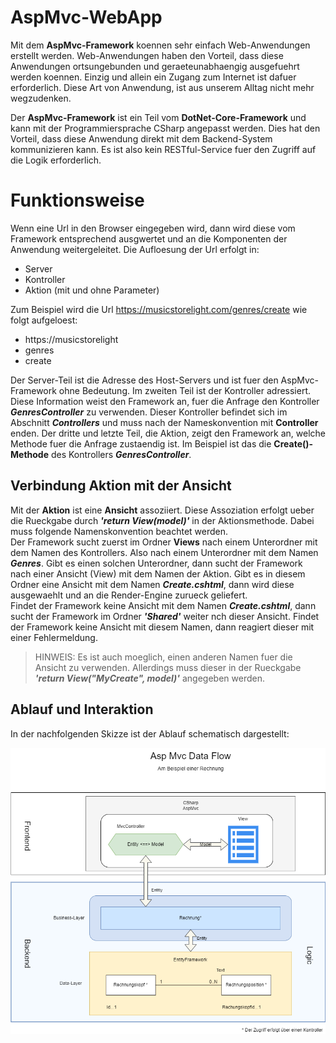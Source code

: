 ﻿AspMvc-WebApp  
=============  
  
Mit dem **AspMvc-Framework** koennen sehr einfach Web-Anwendungen erstellt werden. Web-Anwendungen haben den Vorteil, dass diese Anwendungen ortsungebunden und geraeteunabhaengig ausgefuehrt werden koennen. Einzig und allein ein Zugang zum Internet ist dafuer erforderlich. Diese Art von Anwendung, ist aus unserem Alltag nicht mehr wegzudenken.  
  
Der **AspMvc-Framework** ist ein Teil vom **DotNet-Core-Framework** und kann mit der Programmiersprache CSharp angepasst werden. Dies hat den Vorteil, dass diese Anwendung direkt mit dem Backend-System kommunizieren kann. Es ist also kein RESTful-Service fuer den Zugriff auf die Logik erforderlich.   
  
# Funktionsweise  
  
Wenn eine Url in den Browser eingegeben wird, dann wird diese vom Framework entsprechend ausgwertet und an die Komponenten der Anwendung weitergeleitet. Die Aufloesung der Url erfolgt in:  
  
- Server  
- Kontroller  
- Aktion (mit und ohne Parameter)  
  
Zum Beispiel wird die Url https://musicstorelight.com/genres/create wie folgt aufgeloest:  
  
- https://musicstorelight  
- genres  
- create  
  
Der Server-Teil ist die Adresse des Host-Servers und ist fuer den AspMvc-Framework ohne Bedeutung. Im zweiten Teil ist der Kontroller adressiert. Diese Information weist den Framework an, fuer die Anfrage den Kontroller ***GenresController*** zu verwenden. Dieser Kontroller befindet sich im Abschnitt ***Controllers*** und muss nach der Nameskonvention mit **Controller** enden. Der dritte und letzte Teil, die Aktion, zeigt den Framework an, welche Methode fuer die Anfrage zustaendig ist. Im Beispiel ist das die **Create()-Methode** des Kontrollers ***GenresController***.  
  
 ## Verbindung Aktion mit der Ansicht  
  
Mit der **Aktion** ist eine **Ansicht** assoziiert. Diese Assoziation erfolgt ueber die Rueckgabe durch ***'return View(model)'*** in der Aktionsmethode. Dabei muss folgende Namenskonvention beachtet werden.  
Der Framework sucht zuerst im Ordner **Views** nach einem Unterordner mit dem Namen des Kontrollers. Also nach einem Unterordner mit dem Namen ***Genres***. Gibt es einen solchen Unterordner, dann sucht der Framework nach einer Ansicht (View) mit dem Namen der Aktion. Gibt es in diesem Ordner eine Ansicht mit dem Namen ***Create.cshtml***, dann wird diese ausgewaehlt und an die Render-Engine zurueck geliefert.  
Findet der Framework keine Ansicht mit dem Namen ***Create.cshtml***, dann sucht der Framework im Ordner ***'Shared'*** weiter nch dieser Ansicht. Findet der Framework keine Ansicht mit diesem Namen, dann reagiert dieser mit einer Fehlermeldung.  
  
> HINWEIS: Es ist auch moeglich, einen anderen Namen fuer die Ansicht zu verwenden. Allerdings muss dieser in der Rueckgabe ***'return View("MyCreate", model)'*** angegeben werden.  
  
## Ablauf und Interaktion  
  
In der nachfolgenden Skizze ist der Ablauf schematisch dargestellt:  
   
  
![AspMvcDataFlow](AspMvcDataFlow.png)  
